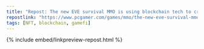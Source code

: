 ```yaml
---
title: "Repost: The new EVE survival MMO is using blockchain tech to create a 'boiling financial hellscape,' but don't call it a blockchain game | PC Gamer"
repostlink: "https://www.pcgamer.com/games/mmo/the-new-eve-survival-mmo-is-using-blockchain-tech-to-create-a-boiling-financial-hellscape-but-dont-call-it-a-blockchain-game/"
tags: [NFT, blockchain, gamefi]
---
```


{% include embed/linkpreview-repost.html %}
